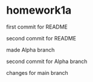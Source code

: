 # homework1a

first commit for README

second commit for README

made Alpha branch

second commit for Alpha branch

changes for main branch